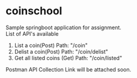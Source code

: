 # coinschool
Sample springboot application for assignment. <br>
List of API's available<br>
1. List a coin(Post) Path: "/coin"<br>
2. Delist a coin(Post) Path: "/coin/delist"<br>
3. Get all listed coins (Get) Path: "/coin/listed"<br>

Postman API Collection Link will be attached soon.

